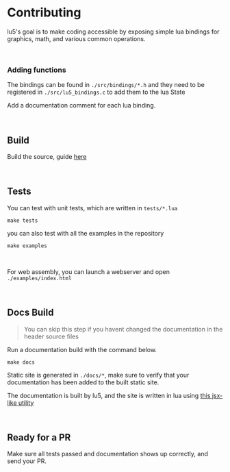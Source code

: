 # Contributing

lu5's goal is to make coding accessible by exposing simple lua bindings for graphics, math, and various common operations.

<br/>

### Adding functions

The bindings can be found in `./src/bindings/*.h` and they need to be registered in `./src/lu5_bindings.c` to add them to the lua State

Add a documentation comment for each lua binding.

<br/>

## Build

Build the source, guide [here](./BUILD.md)

<br/>


## Tests

You can test with unit tests, which are written in `tests/*.lua`

```
make tests
```

you can also test with all the examples in the repository

```
make examples
```

<br/>

For web assembly, you can launch a webserver and open `./examples/index.html`

<br/>


## Docs Build 

> You can skip this step if you havent changed the documentation in the header source files 

Run a documentation build with the command below.

```
make docs
```

Static site is generated in `./docs/*`, make sure to verify that your documentation has been added to the built static site.


The documentation is built by lu5, and the site is written in lua using [this jsx-like utility](https://gist.github.com/matiasvlevi/89ec277944034151e6377294c69eec20)


<br/>

## Ready for a PR

Make sure all tests passed and documentation shows up correctly, and send your PR.